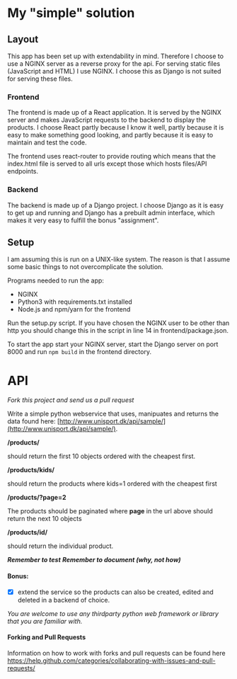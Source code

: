 # My "simple" solution
## Layout
This app has been set up with extendability in mind. Therefore I choose to use a NGINX
server as a reverse proxy for the api. For serving static files (JavaScript and HTML)
I use NGINX. I choose this as Django is not suited for serving these files.

### Frontend
The frontend is made up of a React application. It is served by the NGINX server and makes
JavaScript requests to the backend to display the products. I choose React partly because
I know it well, partly because it is easy to make something good looking, and partly
because it is easy to maintain and test the code.

The frontend uses react-router to provide routing which means that the index.html file is
served to all urls except those which hosts files/API endpoints.

### Backend
The backend is made up of a Django project. I choose Django as it is easy to get up and
running and Django has a prebuilt admin interface, which makes it very easy to fulfill the
bonus "assignment".



## Setup
I am assuming this is run on a UNIX-like system. The reason is that I assume some basic
things to not overcomplicate the solution.

Programs needed to run the app:
- NGINX
- Python3 with requirements.txt installed
- Node.js and npm/yarn for the frontend

Run the setup.py script. If you have chosen the NGINX user to be other than http
you should change this in the script in line 14 in frontend/package.json.

To start the app start your NGINX server, start the Django server on port 8000 and
run `npm build` in the frontend directory.


# API
_Fork this project and send us a pull request_

Write a simple python webservice that uses, manipuates and returns the data found here:
[http://www.unisport.dk/api/sample/](http://www.unisport.dk/api/sample/).

**/products/**

should return the first 10 objects ordered with the cheapest first.

**/products/kids/**

should return the products where kids=1 ordered with the cheapest first

**/products/?page=2**

The products should be paginated where **page** in the url above should return the next 10
objects

**/products/id/**

should return the individual product.


**_Remember to test_**
**_Remember to document (why, not how)_**

#### Bonus:
 -[x] extend the service so the products can also be created, edited and deleted in a backend of choice.


_You are welcome to use any thirdparty python web framework or library that you are familiar with._

#### Forking and Pull Requests
Information on how to work with forks and pull requests can be found here https://help.github.com/categories/collaborating-with-issues-and-pull-requests/

